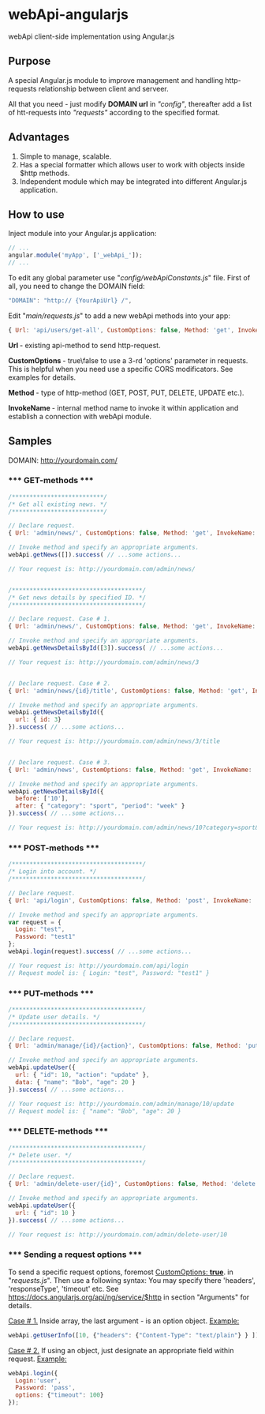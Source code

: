 # webApi-angularjs
webApi client-side implementation using Angular.js


##  Purpose

A special Angular.js module to improve management and handling http-requests relationship between client and serveer.
 
All that you need - just modify <b>DOMAIN url</b> in <i>"config"</i>, thereafter add a list of htt-requests into <i>"requests"</i> according to the specified format.

## Advantages

<ol>
<li> Simple to manage, scalable. </li>
<li> Has a special formatter which allows user to work with objects inside $http methods. </li>
<li> Independent module which may be integrated into different Angular.js application. </li>
</ol>

## How to use

Inject module into your Angular.js application:

```javascript
// ...
angular.module('myApp', ['_webApi_']);
// ...
```

To edit any global parameter use "<i>config/webApiConstants.js</i>" file. First of all, you need to change the DOMAIN field:

```javascript
"DOMAIN": "http:// {YourApiUrl} /",
```

Edit "<i>main/requests.js</i>" to add a new webApi methods into your app:

```javascript
{ Url: 'api/users/get-all', CustomOptions: false, Method: 'get', InvokeName: 'getUsers' }
```

<b> Url </b> - existing api-method to send http-request.

<b> CustomOptions </b> - true\false to use a 3-rd 'options' parameter in requests. This is helpful when you need use a specific CORS modificators. See examples for details.

<b> Method </b> - type of http-method (GET, POST, PUT, DELETE, UPDATE etc.).

<b> InvokeName </b> - internal method name to invoke it within application and establish a connection with webApi module.

## Samples

DOMAIN: http://yourdomain.com/ 

### *** GET-methods ***

```javascript
/**************************/
/* Get all existing news. */
/**************************/

// Declare request.
{ Url: 'admin/news/', CustomOptions: false, Method: 'get', InvokeName: 'getNews' }

// Invoke method and specify an appropriate arguments.
webApi.getNews([]).success( // ...some actions...

// Your request is: http://yourdomain.com/admin/news/


/*************************************/
/* Get news details by specified ID. */
/*************************************/

// Declare request. Case # 1.
{ Url: 'admin/news/', CustomOptions: false, Method: 'get', InvokeName: 'getNewsDetailsById' }

// Invoke method and specify an appropriate arguments.
webApi.getNewsDetailsById([3]).success( // ...some actions...

// Your request is: http://yourdomain.com/admin/news/3


// Declare request. Case # 2.
{ Url: 'admin/news/{id}/title', CustomOptions: false, Method: 'get', InvokeName: 'getNewsDetailsById' }

// Invoke method and specify an appropriate arguments.
webApi.getNewsDetailsById({
  url: { id: 3}
}).success( // ...some actions...

// Your request is: http://yourdomain.com/admin/news/3/title


// Declare request. Case # 3.
{ Url: 'admin/news', CustomOptions: false, Method: 'get', InvokeName: 'getNewsDetailsById' }

// Invoke method and specify an appropriate arguments.
webApi.getNewsDetailsById({
  before: ['10'],
  after: { "category": "sport", "period": "week" }
}).success( // ...some actions...

// Your request is: http://yourdomain.com/admin/news/10?category=sport&period=week

```

### *** POST-methods ***

```javascript
/*************************************/
/* Login into account. */
/*************************************/

// Declare request.
{ Url: 'api/login', CustomOptions: false, Method: 'post', InvokeName: 'login' }

// Invoke method and specify an appropriate arguments.
var request = {
  Login: "test",
  Password: "test1"
};
webApi.login(request).success( // ...some actions...

// Your request is: http://yourdomain.com/api/login
// Request model is: { Login: "test", Password: "test1" }

```

### *** PUT-methods ***

```javascript
/*************************************/
/* Update user details. */
/*************************************/

// Declare request.
{ Url: 'admin/manage/{id}/{action}', CustomOptions: false, Method: 'put', InvokeName: 'updateUser' }

// Invoke method and specify an appropriate arguments.
webApi.updateUser({
  url: { "id": 10, "action": "update" },
  data: { "name": "Bob", "age": 20 }
}).success( // ...some actions...

// Your request is: http://yourdomain.com/admin/manage/10/update
// Request model is: { "name": "Bob", "age": 20 }

```

### *** DELETE-methods ***

```javascript
/*************************************/
/* Delete user. */
/*************************************/

// Declare request.
{ Url: 'admin/delete-user/{id}', CustomOptions: false, Method: 'delete', InvokeName: 'deleteUser' }

// Invoke method and specify an appropriate arguments.
webApi.updateUser({
  url: { "id": 10 }
}).success( // ...some actions...

// Your request is: http://yourdomain.com/admin/delete-user/10

```

### *** Sending a request options ***

To send a specific request options, foremost <u>CustomOptions: <b>true</b></u>. in "<i>requests.js</i>". Then use a following syntax:
You may specify there 'headers', 'responseType', 'timeout' etc. See https://docs.angularjs.org/api/ng/service/$http in section "Arguments" for details.

<u>Case # 1.</u>
Inside array, the last argument - is an option object. <u>Example:</u> 
```javascript
webApi.getUserInfo([10, {"headers": {"Content-Type": "text/plain"} } ]);

```

<u>Case # 2.</u>
If using an object, just designate an appropriate field within request. <u>Example:</u> 

```javascript
webApi.login({
  Login:'user',
  Password: 'pass',
  options: {"timeout": 100}
});
```
